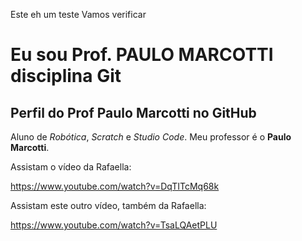 Este eh um teste
Vamos verificar

# Eu sou Prof. PAULO MARCOTTI disciplina Git

## Perfil do Prof Paulo Marcotti no GitHub

Aluno de _Robótica_, _Scratch_ e _Studio Code_. 
Meu professor é o **Paulo Marcotti**.

Assistam o vídeo da Rafaella:

https://www.youtube.com/watch?v=DqTITcMq68k

Assistam este outro vídeo, também da Rafaella:

https://www.youtube.com/watch?v=TsaLQAetPLU
